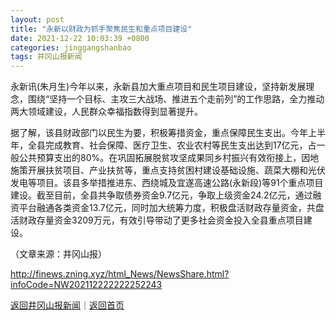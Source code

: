 ```yaml
---
layout: post
title: "永新以财政为抓手聚焦民生和重点项目建设"
date: 2021-12-22 10:03:39 +0800
categories: jinggangshanbao
tags: 井冈山报新闻
---
```

<p>永新讯(朱月生)今年以来，永新县加大重点项目和民生项目建设，坚持新发展理念，围绕“坚持一个目标、主攻三大战场、推进五个走前列”的工作思路，全力推动两大领域建设，人民群众幸福指数得到显著提升。</p>
 <p>据了解，该县财政部门以民生为要，积极筹措资金，重点保障民生支出。今年上半年，全县完成教育、社会保障、医疗卫生、农业农村等民生支出达到17亿元，占一般公共预算支出的80%。在巩固拓展脱贫攻坚成果同乡村振兴有效衔接上，因地施策开展扶贫项目、产业扶贫等，重点支持贫困村建设基础设施、蔬菜大棚和光伏发电等项目。该县多举措推进东、西绕城及宜遂高速公路(永新段)等91个重点项目建设。截至目前，全县共争取债券资金9.7亿元，争取上级资金24.2亿元，通过融资平台融通各类资金13.7亿元，同时加大统筹力度，积极盘活财政存量资金，共盘活财政存量资金3209万元，有效引导带动了更多社会资金投入全县重点项目建设。</p><p class="em_media">（文章来源：井冈山报）</p>

<http://finews.zning.xyz/html_News/NewsShare.html?infoCode=NW202112222222252243>

[返回井冈山报新闻](//finews.withounder.com/category/jinggangshanbao.html)｜[返回首页](//finews.withounder.com/)